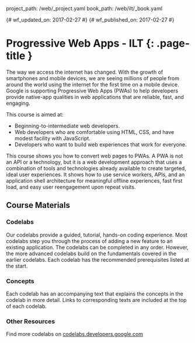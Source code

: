 project_path: /web/_project.yaml
book_path: /web/ilt/_book.yaml

{# wf_updated_on: 2017-02-27 #}
{# wf_published_on: 2017-02-27 #}

# Progressive Web Apps - ILT {: .page-title }

The way we access the internet has changed. With the growth of smartphones
and mobile devices, we are seeing millions of people from around the world
using the internet for the first time on a mobile device. Google is
supporting Progressive Web Apps (PWAs) to help developers provide
native-app qualities in web applications that are reliable, fast,
and engaging. 

This course is aimed at:

* Beginning-to-intermediate web developers.
* Web developers who are comfortable using HTML, CSS, and have modest
  facility with JavaScript.
* Developers who want to build web experiences that work for everyone. 

This course shows you how to convert web pages to PWAs. A PWA is not an API
or a technology, but it is a web development approach that uses a combination
of tools and technologies already available to create targeted, ideal user
experiences. It shows how to use service workers, APIs, and an application
shell architecture for meaningful offline experiences, fast first load, and
easy user reengagement upon repeat visits.

## Course Materials

### Codelabs

Our codelabs provide a guided, tutorial, hands-on coding experience. Most
codelabs step you through the process of adding a new feature to an
existing application. The codelabs can be completed in any order.
However, the more advanced codelabs build on the fundamentals covered
in the earlier codelabs. Each codelab has the recommended prerequisites
listed at the start. 

### Concepts

Each codelab has an accompanying text that explains the concepts in the
codelab in more detail. Links to corresponding texts are included at the
top of each codelab.

### Other Resources

Find more codelabs on
[codelabs.developers.google.com](https://codelabs.developers.google.com)
